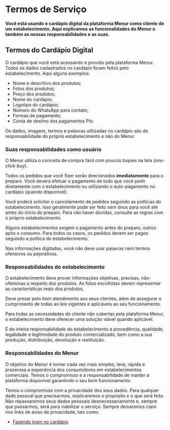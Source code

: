# Termos de Serviço

**Você está usando o cardápio digital da plataforma Menur como cliente de um estabelecimento. Aqui explicamos as funcionalidades do Menur e também as nossas responsabilidades e as suas.**

## Termos do Cardápio Digital

O cardápio que você está acessando é provido pela plataforma Menur. Todos os dados cadastrados no cardápio foram feitos pelo estabelecimento. Aqui alguns exemplos:

-   Nome e descritivo dos produtos;
-   Fotos dos produtos;
-   Preço dos produtos;
-   Nome do cardápio;
-   Logotipo do cardápio;
-   Número do WhatsApp para contato;
-   Formas de pagamento;
-   Conta de destino dos pagamentos Pix;

Os dados, imagens, termos e palavras utilizadas no cardápio são de responsabilidade do próprio estabelecimento e não do Menur.

### Suas responsabilidades como usuário

O Menur utiliza o conceito de compra fácil com poucos toques na tela (_one-click-buy_).

Todos os pedidos que você fizer serão direcionados  **imediatamente**  para o preparo. Você deverá efetuar o pagamento de tudo que você pedir diretamente com o estabelecimento ou utilizando o auto-pagamento no cardápio (quando disponível).

Você poderá solicitar o cancelamento de pedidos seguindo as políticas do estabelecimento. Isso geralmente pode ser feito sem ônus para você até antes do início do preparo. Para não haver dúvidas, consulte as regras com o próprio estabelecimento.

Alguns estabelecimentos exigem o pagamento antes do preparo, outros após o consumo. Para todos os casos, os pedidos devem ser pagos seguindo a política do estabelecimento.

Nas informações digitadas, você não deve usar palavras nem termos ofensivos ou pejorativos.

### Responsabilidades do estabelecimento

O estabelecimento deve prover informações objetivas, precisas, não-ofensivas a respeito dos produtos. As fotos escolhidas devem representar as características reais dos produtos.

Deve presar pelo bom atendimento aos seus clientes, além de assegurar o cumprimento de todas as leis vigentes e aplicáveis ao seu funcionamento.

Para todas as necessidades do cliente não cobertas pela plataforma Menur, o estabelecimento deve oferecer uma solução viável quando aplicável.

É de inteira responsabilidade do estabelecimento a procedência, qualidade, legalidade e legitimidade do produto comercializado, bem como a sua produção, distribuição, devolução e restituição.

### Responsabilidades do Menur

O objetivo do Menur é tornar cada vez mais simples, leve, rápida e prazerosa a experiência dos consumidores em estabelecimentos comerciais. Temos o compromisso e a responsabilidade de manter a plataforma disponível garantindo o seu bom funcionamento.

Temos o compromisso com a privacidade dos seus dados. Para qualquer dado pessoal que precisarmos, explicaremos o propósito e o que será feito. Não repassaremos seus dados pessoais desnecessariamente e, sempre que passarmos, será para viabilizar o serviço. Sempre deixaremos claro nos links de aviso de privacidade, tais como:

- [Fazendo login no cardápio](../../privacidade/cardapio/login)
